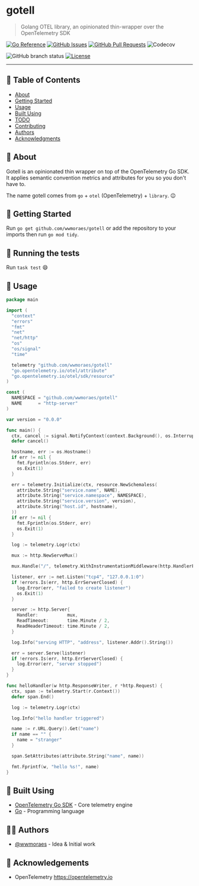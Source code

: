# gotell

> Golang OTEL library, an opinionated thin-wrapper over the OpenTelemetry SDK

[![Go Reference](https://pkg.go.dev/badge/github.com/wwmoraes/gotell.svg)](https://pkg.go.dev/github.com/wwmoraes/gotell)
[![GitHub Issues](https://img.shields.io/github/issues/wwmoraes/gotell.svg)](https://github.com/wwmoraes/gotell/issues)
[![GitHub Pull Requests](https://img.shields.io/github/issues-pr/wwmoraes/gotell.svg)](https://github.com/wwmoraes/gotell/pulls)
![Codecov](https://img.shields.io/codecov/c/github/wwmoraes/gotell)

![GitHub branch status](https://img.shields.io/github/checks-status/wwmoraes/gotell/master)
[![License](https://img.shields.io/badge/license-MIT-blue.svg)](/LICENSE)

---

## 📝 Table of Contents

- [About](#-about)
- [Getting Started](#-getting-started)
- [Usage](#-usage)
- [Built Using](#-built-using)
- [TODO](./TODO.md)
- [Contributing](./CONTRIBUTING.md)
- [Authors](#-authors)
- [Acknowledgments](#-acknowledgements)

## 🧐 About

Gotell is an opinionated thin wrapper on top of the OpenTelemetry Go SDK. It
applies semantic convention metrics and attributes for you so you don't have to.

The name gotell comes from `go` + `otel` (OpenTelemetry) + `library`. 😉

## 🏁 Getting Started

Run `go get github.com/wwmoraes/gotell` or add the repository to your imports
then run `go mod tidy`.

## 🔧 Running the tests

Run `task test` 😄

## 🎈 Usage

```go
package main

import (
  "context"
  "errors"
  "fmt"
  "net"
  "net/http"
  "os"
  "os/signal"
  "time"

  telemetry "github.com/wwmoraes/gotell"
  "go.opentelemetry.io/otel/attribute"
  "go.opentelemetry.io/otel/sdk/resource"
)

const (
  NAMESPACE = "github.com/wwmoraes/gotell"
  NAME      = "http-server"
)

var version = "0.0.0"

func main() {
  ctx, cancel := signal.NotifyContext(context.Background(), os.Interrupt)
  defer cancel()

  hostname, err := os.Hostname()
  if err != nil {
    fmt.Fprintln(os.Stderr, err)
    os.Exit(1)
  }

  err = telemetry.Initialize(ctx, resource.NewSchemaless(
    attribute.String("service.name", NAME),
    attribute.String("service.namespace", NAMESPACE),
    attribute.String("service.version", version),
    attribute.String("host.id", hostname),
  ))
  if err != nil {
    fmt.Fprintln(os.Stderr, err)
    os.Exit(1)
  }

  log := telemetry.Logr(ctx)

  mux := http.NewServeMux()

  mux.Handle("/", telemetry.WithInstrumentationMiddleware(http.HandlerFunc(helloHandler)))

  listener, err := net.Listen("tcp4", "127.0.0.1:0")
  if !errors.Is(err, http.ErrServerClosed) {
    log.Error(err, "failed to create listener")
    os.Exit(1)
  }

  server := http.Server{
    Handler:           mux,
    ReadTimeout:       time.Minute / 2,
    ReadHeaderTimeout: time.Minute / 2,
  }

  log.Info("serving HTTP", "address", listener.Addr().String())

  err = server.Serve(listener)
  if !errors.Is(err, http.ErrServerClosed) {
    log.Error(err, "server stopped")
  }
}

func helloHandler(w http.ResponseWriter, r *http.Request) {
  ctx, span := telemetry.Start(r.Context())
  defer span.End()

  log := telemetry.Logr(ctx)

  log.Info("hello handler triggered")

  name := r.URL.Query().Get("name")
  if name == "" {
    name = "stranger"
  }

  span.SetAttributes(attribute.String("name", name))

  fmt.Fprintf(w, "hello %s!", name)
}
```

## 🔧 Built Using

- [OpenTelemetry Go SDK](https://opentelemetry.io/docs/languages/go/) - Core telemetry engine
- [Go](https://go.dev) - Programming language

## 🧑‍💻 Authors

- [@wwmoraes](https://github.com/wwmoraes) - Idea & Initial work

## 🎉 Acknowledgements

- OpenTelemetry <https://opentelemetry.io>
